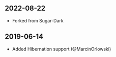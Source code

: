 2022-08-22
----------
- Forked from Sugar-Dark

2019-06-14
----------
- Added Hibernation support (@MarcinOrlowski)
